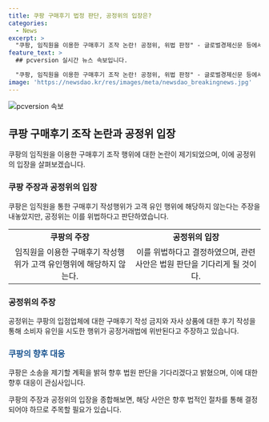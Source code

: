 ```yaml
---
title: 쿠팡 구매후기 법정 판단, 공정위의 입장은?
categories:
  - News
excerpt: >
  "쿠팡, 임직원을 이용한 구매후기 조작 논란! 공정위, 위법 판정" - 글로벌경제신문 등에서는 쿠팡의 주장과 달리, 공정위는 쿠팡의 임직원을 이용한 구매후기 작성행위를 위법으로 판정했다. 쿠팡은 입점업체에는 구매후기 작성을 금지하면서 자사 상품에는 작성 가능하게 하여 공정거래법을 위반한 것으로 밝혀졌으며, 미래에 이에 대한 법정 절차가 진행될 것으로 전망되고 있다.
feature_text: >
  ## pcversion 실시간 뉴스 속보입니다.

  "쿠팡, 임직원을 이용한 구매후기 조작 논란! 공정위, 위법 판정" - 글로벌경제신문 등에서는 쿠팡의 주장과 달리, 공정위는 쿠팡의 임직원을 이용한 구매후기 작성행위를 위법으로 판정했다. 쿠팡은 입점업체에는 구매후기 작성을 금지하면서 자사 상품에는 작성 가능하게 하여 공정거래법을 위반한 것으로 밝혀졌으며, 미래에 이에 대한 법정 절차가 진행될 것으로 전망되고 있다.
image: 'https://newsdao.kr/res/images/meta/newsdao_breakingnews.jpg'
---
```


<p><img src="https://newsdao.kr/res/images/meta/newsdao_breakingnews.jpg" alt="pcversion 속보" /></p>

<h2 data-ke-size="size26">쿠팡 구매후기 조작 논란과 공정위 입장</h2>

<p data-ke-size="size16"> 
쿠팡의 임직원을 이용한 구매후기 조작 행위에 대한 논란이 제기되었으며, 이에 공정위의 입장을 살펴보겠습니다. 
</p>

<h3>쿠팡 주장과 공정위의 입장</h3>

<p data-ke-size="size16">
쿠팡은 임직원을 통한 구매후기 작성행위가 고객 유인 행위에 해당하지 않는다는 주장을 내놓았지만, 공정위는 이를 위법하다고 판단하였습니다. 
</p>

<table>
  <tr>
    <td style="text-align: center; height: 17px;"><b>쿠팡의 주장</b></td>
    <td style="text-align: center; height: 17px;"><b>공정위의 입장</b></td>
  </tr>
  <tr>
    <td style="text-align: center; height: 17px;">임직원을 이용한 구매후기 작성행위가 고객 유인행위에 해당하지 않는다.</td>
    <td style="text-align: center; height: 17px;">이를 위법하다고 결정하였으며, 관련 사안은 법원 판단을 기다리게 될 것이다.</td>
  </tr>
</table>

<h3>공정위의 주장</h3>

<p data-ke-size="size16">
공정위는 쿠팡의 입점업체에 대한 구매후기 작성 금지와 자사 상품에 대한 후기 작성을 통해 소비자 유인을 시도한 행위가 공정거래법에 위반된다고 주장하고 있습니다.
</p>

<h3><b><span style="color: #1a5490;">쿠팡의 향후 대응</span></b></h3>

<p data-ke-size="size16">
쿠팡은 소송을 제기할 계획을 밝혀 향후 법원 판단을 기다리겠다고 밝혔으며, 이에 대한 향후 대응이 관심사입니다.
</p>

<p data-ke-size="size16">
쿠팡의 주장과 공정위의 입장을 종합해보면, 해당 사안은 향후 법적인 절차를 통해 결정되어야 하므로 주목할 필요가 있습니다.
</p>

